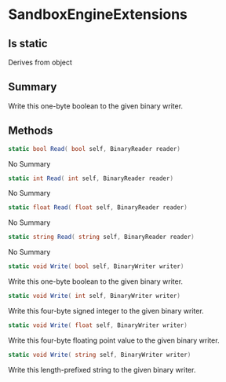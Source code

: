 # SandboxEngineExtensions

## Is static
Derives from object

## Summary

Write this one-byte boolean to the given binary writer.
## Methods

```c#
static bool Read( bool self, BinaryReader reader) 
```
No Summary
```c#
static int Read( int self, BinaryReader reader) 
```
No Summary
```c#
static float Read( float self, BinaryReader reader) 
```
No Summary
```c#
static string Read( string self, BinaryReader reader) 
```
No Summary
```c#
static void Write( bool self, BinaryWriter writer) 
```
Write this one-byte boolean to the given binary writer.
```c#
static void Write( int self, BinaryWriter writer) 
```
Write this four-byte signed integer to the given binary writer.
```c#
static void Write( float self, BinaryWriter writer) 
```
Write this four-byte floating point value to the given binary writer.
```c#
static void Write( string self, BinaryWriter writer) 
```
Write this length-prefixed string to the given binary writer.
